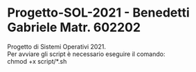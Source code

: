 # Progetto-SOL-2021 - Benedetti Gabriele Matr. 602202
Progetto di Sistemi Operativi 2021. <br/>
Per avviare gli script è necessario eseguire il comando: <br/>
chmod +x script/*.sh

